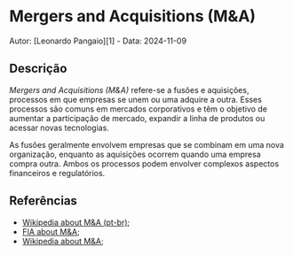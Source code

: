 # Mergers and Acquisitions (M&A)

Autor: [Leonardo Pangaio][1] - Data: 2024-11-09

## Descrição

*Mergers and Acquisitions (M&A)* refere-se a fusões e aquisições, processos em que empresas se unem ou uma adquire a outra. Esses processos são comuns em mercados corporativos e têm o objetivo de aumentar a participação de mercado, expandir a linha de produtos ou acessar novas tecnologias.

As fusões geralmente envolvem empresas que se combinam em uma nova organização, enquanto as aquisições ocorrem quando uma empresa compra outra. Ambos os processos podem envolver complexos aspectos financeiros e regulatórios.

## Referências

- [Wikipedia about M&A (pt-br)](https://pt.wikipedia.org/wiki/Fus%C3%B5es_e_aquisi%C3%A7%C3%B5es);
- [FIA about M&A](https://fia.com.br/blog/ma-o-que-e-tipos-exemplos-e-etapas-do-processo/);
- [Wikipedia about M&A](https://en.wikipedia.org/wiki/Mergers_and_acquisitions);
